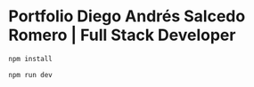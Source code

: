 # Portfolio Diego Andrés Salcedo Romero | Full Stack Developer

```sh
npm install
```

```sh
npm run dev
```
